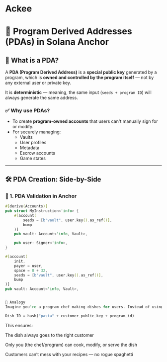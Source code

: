 # Ackee
# 🔐 Program Derived Addresses (PDAs) in Solana Anchor

## 🧠 What is a PDA?

A **PDA (Program Derived Address)** is a **special public key** generated by a program, which is **owned and controlled by the program itself** — not by any external user or private key.

It is **deterministic** — meaning, the same input (`seeds + program ID`) will always generate the same address.

### ✅ Why use PDAs?
- To create **program-owned accounts** that users can't manually sign for or modify.
- For securely managing:
  - Vaults
  - User profiles
  - Metadata
  - Escrow accounts
  - Game states

---

## 🛠️ PDA Creation: Side-by-Side

### 📍 1. PDA Validation in Anchor

```rust
#[derive(Accounts)]
pub struct MyInstruction<'info> {
    #[account(
        seeds = [b"vault", user.key().as_ref()],
        bump
    )]
    pub vault: Account<'info, Vault>,

    pub user: Signer<'info>,
}

#[account(
    init,
    payer = user,
    space = 8 + 32,
    seeds = [b"vault", user.key().as_ref()],
    bump
)]
pub vault: Account<'info, Vault>,


🍝 Analogy
Imagine you're a program chef making dishes for users. Instead of using random dish IDs, you use a recipe:

Dish ID = hash("pasta" + customer_public_key + program_id)
``````
This ensures:

The dish always goes to the right customer

Only you (the chef/program) can cook, modify, or serve the dish

Customers can’t mess with your recipes — no rogue spaghetti
